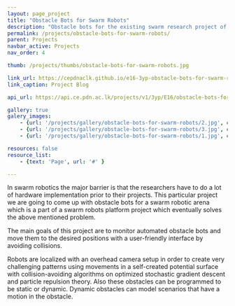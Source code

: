 ```yaml
---
layout: page_project
title: "Obstacle Bots for Swarm Robots"
description: "Obstacle bots for the existing swarm research project of the Department of Computer Engineering, University of Peradeniya. These robots can create a challenging patterns using movements in a self-created potential surface with collision-avoiding."
permalink: /projects/obstacle-bots-for-swarm-robots/
parent: Projects
navbar_active: Projects
nav_order: 4

thumb: /projects/thumbs/obstacle-bots-for-swarm-robots.jpg

link_url: https://cepdnaclk.github.io/e16-3yp-obstacle-bots-for-swarm-robots/
link_caption: Project Blog

api_url: https://api.ce.pdn.ac.lk/projects/v1/3yp/E16/obstacle-bots-for-swarm-robots/

gallery: true
galery_images:
    - {url: '/projects/gallery/obstacle-bots-for-swarm-robots/2.jpg', caption: 'PCB Design'}
    - {url: '/projects/gallery/obstacle-bots-for-swarm-robots/3.jpg', caption: 'CAD Design'}
    - {url: '/projects/gallery/obstacle-bots-for-swarm-robots/1.jpg', caption: 'Final Robot'}

resources: false
resource_list:
    - {text: 'Page', url: '#' }

---
```


In swarm robotics the major barrier is that the researchers have to do a lot of hardware implementation prior to their projects. This particular project we are going to come up with obstacle bots for a swarm robotic arena which is a part of a swarm robots platform project which eventually solves the above mentioned problem.

The main goals of this project are to monitor automated obstacle bots and move them to the desired positions with a user-friendly interface by avoiding collisions.

Robots are localized with an overhead camera setup in order to create very challenging patterns using movements in a self-created potential surface with collision-avoiding algorithms on optimized stochastic gradient descent and particle repulsion theory. Also these obstacles can be programmed to be static or dynamic. Dynamic obstacles can model scenarios that have a motion in the obstacle.
